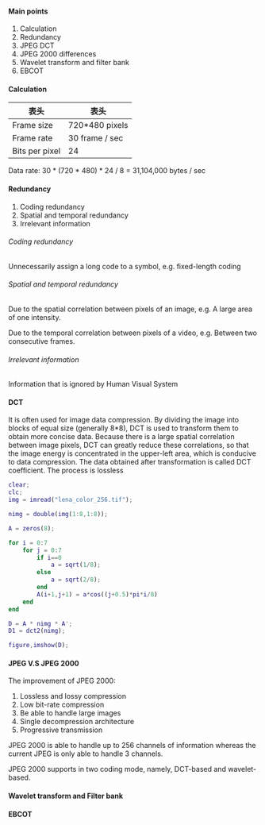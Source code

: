 #### Main points
1. Calculation
2. Redundancy
3. JPEG DCT
4. JPEG 2000 differences
5. Wavelet transform and filter bank
6. EBCOT

#### Calculation
| 表头 | 表头 |
| ---- | ---- |
| Frame size | 720\*480 pixels |
| Frame rate | 30 frame / sec |
| Bits per pixel | 24 |

Data rate: 30 \* (720 \* 480) \* 24 / 8 = 31,104,000 bytes / sec

#### Redundancy
1. Coding redundancy
2. Spatial and temporal redundancy
3. Irrelevant information

###### Coding redundancy
Unnecessarily assign a long code to a symbol, e.g. fixed-length coding

###### Spatial and temporal redundancy
Due to the spatial correlation between pixels of an image, e.g. A large area of one intensity.

Due to the temporal correlation between pixels of a video, e.g. Between two consecutive frames.

###### Irrelevant information
Information that is ignored by Human Visual System

#### DCT
It is often used for image data compression. By dividing the image into blocks of equal size (generally 8*8), DCT is used to transform them to obtain more concise data. Because there is a large spatial correlation between image pixels, DCT can greatly reduce these correlations, so that the image energy is concentrated in the upper-left area, which is conducive to data compression. The data obtained after transformation is called DCT coefficient. The process is lossless

```matlab
clear;
clc;
img = imread("lena_color_256.tif");

nimg = double(img(1:8,1:8));

A = zeros(8);

for i = 0:7
    for j = 0:7
        if i==0
            a = sqrt(1/8);
        else
            a = sqrt(2/8);
        end
        A(i+1,j+1) = a*cos((j+0.5)*pi*i/8)
    end
end

D = A * nimg * A';
D1 = dct2(nimg);

figure,imshow(D);
```

#### JPEG V.S JPEG 2000
The improvement of JPEG 2000:
1. Lossless and lossy compression
2. Low bit-rate compression
3. Be able to handle large images
4. Single decompression architecture
5. Progressive transmission

JPEG 2000 is able to handle up to 256 channels of information whereas the current JPEG is only able to handle 3 channels.

JPEG 2000 supports in two coding mode, namely, DCT-based and wavelet-based.

#### Wavelet transform and Filter bank

#### EBCOT
